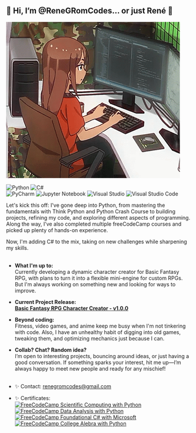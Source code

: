 ## 👋 Hi, I’m @ReneGRomCodes... or just René 👋  
![Alt Text](https://github.com/ReneGRomCodes/ReneGRomCodes/blob/main/readme_gif.gif)  
  
![Python](https://img.shields.io/badge/python-3670A0?style=Flat&logo=python&logoColor=ffdd54) ![C#](https://img.shields.io/badge/c%23-%23239120.svg?style=flat&logo=csharp&logoColor=white)  
![PyCharm](https://img.shields.io/badge/pycharm-143?style=Flat&logo=pycharm&logoColor=black&color=black&labelColor=green) ![Jupyter Notebook](https://img.shields.io/badge/jupyter-%23FA0F00.svg?style=flat&logo=jupyter&logoColor=white) ![Visual Studio](https://img.shields.io/badge/Visual%20Studio-5C2D91.svg?style=flat&logo=visual-studio&logoColor=white) ![Visual Studio Code](https://img.shields.io/badge/Visual%20Studio%20Code-0078d7.svg?style=flat&logo=visual-studio-code&logoColor=white)  
  
Let's kick this off: I've gone deep into Python, from mastering the fundamentals with Think Python and Python Crash Course to building projects, refining my code, and exploring different aspects of programming. Along the way, I’ve also completed multiple freeCodeCamp courses and picked up plenty of hands-on experience.

  Now, I'm adding C# to the mix, taking on new challenges while sharpening my skills.
&nbsp;  
&nbsp;  
- **What I'm up to:**  
  Currently developing a dynamic character creator for Basic Fantasy RPG, with plans to turn it into a flexible mini-engine for custom RPGs. But I'm always working on something new and looking for ways to improve.
  
- **Current Project Release:**  
[**Basic Fantasy RPG Character Creator - v1.0.0**](https://github.com/ReneGRomCodes/basic_fantasy_rpg_character_creator/releases/tag/v1.0.0)

- **Beyond coding:**  
  Fitness, video games, and anime keep me busy when I'm not tinkering with code. Also, I have an unhealthy habit of digging into old games, tweaking them, and optimizing mechanics just because I can.

- **Collab? Chat? Random idea?**  
  I’m open to interesting projects, bouncing around ideas, or just having a good conversation. If something sparks your interest, hit me up—I’m always happy to meet new people and ready for any mischief!
&nbsp;  
&nbsp; 
- ✨ Contact: renegromcodes@gmail.com
- ✨ Certificates:  
[![FreeCodeCamp](https://img.shields.io/badge/Freecodecamp-%23123.svg?&style=Flat&logo=freecodecamp&logoColor=green) Scientific Computing with Python](https://www.freecodecamp.org/certification/ReneRomero/scientific-computing-with-python-v7)  
[![FreeCodeCamp](https://img.shields.io/badge/Freecodecamp-%23123.svg?&style=Flat&logo=freecodecamp&logoColor=green) Data Analysis with Python](https://www.freecodecamp.org/certification/ReneRomero/data-analysis-with-python-v7)  
[![FreeCodeCamp](https://img.shields.io/badge/Freecodecamp-%23123.svg?&style=Flat&logo=freecodecamp&logoColor=green) Foundational C# with Microsoft](https://www.freecodecamp.org/certification/ReneRomero/foundational-c-sharp-with-microsoft)  
[![FreeCodeCamp](https://img.shields.io/badge/Freecodecamp-%23123.svg?&style=Flat&logo=freecodecamp&logoColor=green) College Alebra with Python](https://www.freecodecamp.org/certification/ReneRomero/college-algebra-with-python-v8)


<!---
ReneGRomCodes/ReneGRomCodes is a ✨ special ✨ repository because its `README.md` (this file) appears on your GitHub profile.
You can click the Preview link to take a look at your changes.
--->
